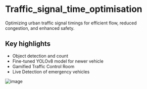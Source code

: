 # Traffic_signal_time_optimisation

Optimizing urban traffic signal timings for efficient flow, reduced congestion, and enhanced safety.

## Key highlights

- Object detection and count
- Fine-tuned YOLOv8 model for newer vehicle
- Gamified Traffic Control Room
- Live Detection of emergency vehicles

![image](https://github.com/rutvikkapuriya1/Traffic_signal_time_optimisation/assets/133635206/141d375a-4b17-44e3-a1e5-f3a223ec8b22)
